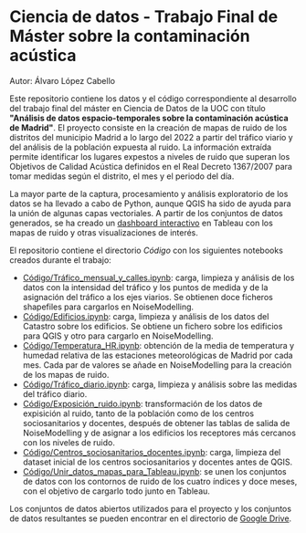 # Ciencia de datos - Trabajo Final de Máster sobre la contaminación acústica

Autor: Álvaro López Cabello

Este repositorio contiene los datos y el código correspondiente al desarrollo del trabajo final del máster en Ciencia de Datos de la UOC con título **"Análisis de datos espacio-temporales sobre la contaminación acústica de Madrid"**. El proyecto consiste en la creación de mapas de ruido de los distritos del municipio Madrid a lo largo del 2022 a partir del tráfico viario y del análisis de la población expuesta al ruido. La información extraída permite identificar los lugares expestos a niveles de ruido que superan los Objetivos de Calidad Acústica definidos en el Real Decreto 1367/2007 para tomar medidas según el distrito, el mes y el periodo del día.

La mayor parte de la captura, procesamiento y análisis exploratorio de los datos se ha llevado a cabo de Python, aunque QGIS ha sido de ayuda para la unión de algunas capas vectoriales. A partir de los conjuntos de datos generados, se ha creado un [dashboard interactivo](https://public.tableau.com/app/profile/.lvaro.l.pez7412/viz/Contaminacinacstica/Dashboard2) en Tableau con los mapas de ruido y otras visualizaciones de interés.

El repositorio contiene el directorio *Código* con los siguientes notebooks creados durante el trabajo:

- [Código/Tráfico_mensual_y_calles.ipynb](Código/Trafico_mensual_y_calles.ipynb): carga, limpieza y análisis de los datos con la intensidad del tráfico y los puntos de medida y de la asignación del tráfico a los ejes viarios. Se obtienen doce ficheros shapefiles para cargarlos en NoiseModelling.
- [Código/Edificios.ipynb](Código/Edificios.ipynb): carga, limpieza y análisis de los datos del Catastro sobre los edificios. Se obtiene un fichero sobre los edificios para QGIS y otro para cargarlo en NoiseModelling.
- [Código/Temperatura_HR.ipynb](Código/Temperatura_HR.ipynb): obtención de la media de temperatura y humedad relativa de las estaciones meteorológicas de Madrid por cada mes. Cada par de valores se añade en NoiseModelling para la creación de los mapas de ruido.
- [Código/Tráfico_diario.ipynb](Código/Tráfico_diario.ipynb): carga, limpieza y análisis sobre las medidas del tráfico diario.
- [Código/Exposición_ruido.ipynb](Código/Exposición_ruido.ipynb): transformación de los datos de expisición al ruido, tanto de la población como de los centros sociosanitarios y docentes, después de obtener las tablas de salida de NoiseModelling y de asignar a los edificios los receptores más cercanos con los niveles de ruido.
- [Código/Centros_sociosanitarios_docentes.ipynb](Código/Centros_sociosanitarios_docentes.ipynb): carga, limpieza del dataset inicial de los centros sociosanitarios y docentes antes de QGIS.
- [Código/Unir_datos_mapas_para_Tableau.ipynb](Código/Unir_datos_mapas_para_Tableau.ipynb): se unen los conjuntos de datos con los contornos de ruido de los cuatro índices y doce meses, con el objetivo de cargarlo todo junto en Tableau.

Los conjuntos de datos abiertos utilizados para el proyecto y los conjuntos de datos resultantes se pueden encontrar en el directorio de [Google Drive](https://drive.google.com/drive/folders/1wBgVF3ykTYgC7f8M-y8d0pvqTzPFPK5S?usp=drive_link).
